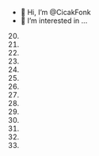 - 👋 Hi, I’m @CicakFonk
- 👀 I’m interested in ...
20.
21.
22.
23.
24.
25.
26.
27.
28.
29.
30.
31.
32.
33.
